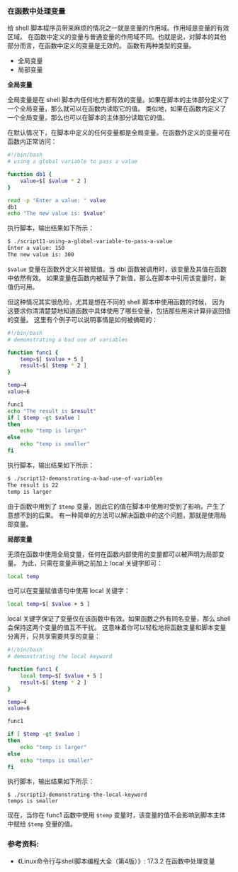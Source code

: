 ### 在函数中处理变量

给 shell 脚本程序员带来麻烦的情况之一就是变量的作用域。作用域是变量的有效区域。
在函数中定义的变量与普通变量的作用域不同。也就是说，对脚本的其他部分而言，在函数中定义的变量是无效的。
函数有两种类型的变量。
- 全局变量
- 局部变量

**全局变量**

全局变量是在 shell 脚本内任何地方都有效的变量。如果在脚本的主体部分定义了一个全局变量，那么就可以在函数内读取它的值。
类似地，如果在函数内定义了一个全局变量，那么也可以在脚本的主体部分读取它的值。

在默认情况下，在脚本中定义的任何变量都是全局变量。在函数外定义的变量可在函数内正常访问：

```bash
#!/bin/bash
# using a global variable to pass a value

function db1 {
	value=$[ $value * 2 ]
}

read -p "Enter a value: " value
db1
echo "The new value is: $value"
```

执行脚本，输出结果如下所示：

```bash
$ ./script11-using-a-global-variable-to-pass-a-value
Enter a value: 150
The new value is: 300
```

`$value` 变量在函数外定义并被赋值。当 dbl 函数被调用时，该变量及其值在函数中依然有效。
如果变量在函数内被赋予了新值，那么在脚本中引用该变量时，新值仍可用。

但这种情况其实很危险，尤其是想在不同的 shell 脚本中使用函数的时候，
因为这要求你清清楚楚地知道函数中具体使用了哪些变量，包括那些用来计算非返回值的变量。
这里有个例子可以说明事情是如何被搞砸的：

```bash
#!/bin/bash
# demonstrating a bad use of variables

function func1 {
	temp=$[ $value + 5 ]
	result=$[ $temp * 2 ]
}

temp=4
value=6

func1
echo "The result is $result"
if [ $temp -gt $value ]
then
	echo "temp is larger"
else
	echo "temp is smaller"
fi
```

执行脚本，输出结果如下所示：

```bash
$ ./script12-demonstrating-a-bad-use-of-variables
The result is 22
temp is larger
```

由于函数中用到了 `$temp` 变量，因此它的值在脚本中使用时受到了影响，产生了意想不到的后果。
有一种简单的方法可以解决函数中的这个问题，那就是使用局部变量。

**局部变量**

无须在函数中使用全局变量，任何在函数内部使用的变量都可以被声明为局部变量。
为此，只需在变量声明之前加上 local 关键字即可：

```bash
local temp
```

也可以在变量赋值语句中使用 local 关键字：

```bash
local temp=$[ $value + 5 ]
```

local 关键字保证了变量仅在该函数中有效。如果函数之外有同名变量，那么 shell 会保持这两个变量的值互不干扰。
这意味着你可以轻松地将函数变量和脚本变量分离开，只共享需要共享的变量：

```bash
#!/bin/bash
# demonstrating the local keyword

function func1 {
	local temp=$[ $value + 5 ]
	result=$[ $temp * 2 ]
}

temp=4
value=6

func1

if [ $temp -gt $value ]
then
	echo "temp is larger"
else
	echo "temps is smaller"
fi
```

执行脚本，输出结果如下所示：

```
$ ./script13-demonstrating-the-local-keyword
temps is smaller
```

现在，当你在 func1 函数中使用 `$temp` 变量时，该变量的值不会影响到脚本主体中赋给 `$temp` 变量的值。


### 参考资料:
- 《Linux命令行与shell脚本编程大全（第4版）》: 17.3.2 在函数中处理变量

